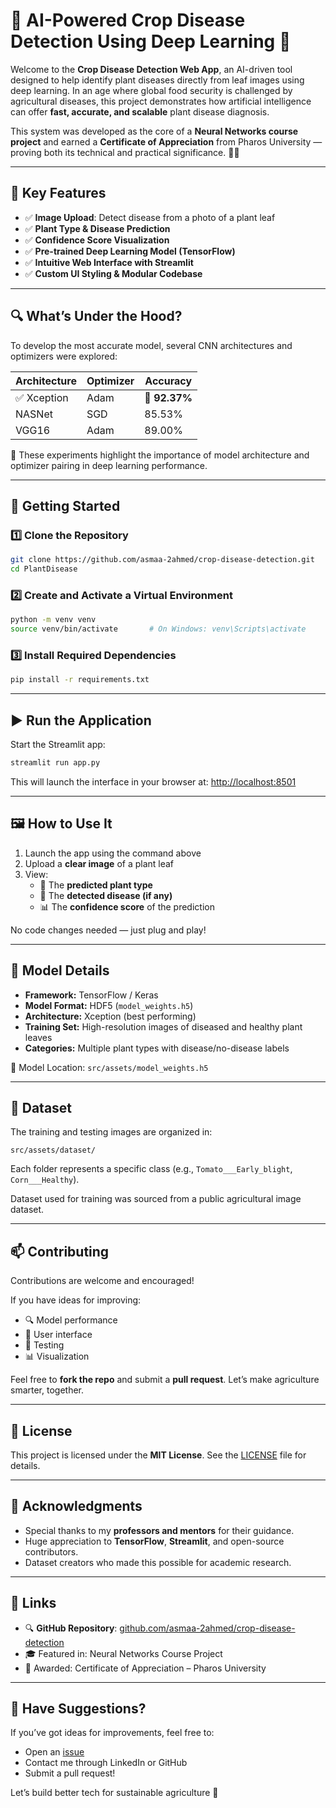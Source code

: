 # 🌿 AI-Powered Crop Disease Detection Using Deep Learning 🚀

Welcome to the **Crop Disease Detection Web App**, an AI-driven tool designed to help identify plant diseases directly from leaf images using deep learning. In an age where global food security is challenged by agricultural diseases, this project demonstrates how artificial intelligence can offer **fast, accurate, and scalable** plant disease diagnosis.

This system was developed as the core of a **Neural Networks course project** and earned a **Certificate of Appreciation** from Pharos University — proving both its technical and practical significance. 🍃📸

---

## 🌟 Key Features

- ✅ **Image Upload**: Detect disease from a photo of a plant leaf  
- ✅ **Plant Type & Disease Prediction**  
- ✅ **Confidence Score Visualization**  
- ✅ **Pre-trained Deep Learning Model (TensorFlow)**  
- ✅ **Intuitive Web Interface with Streamlit**  
- ✅ **Custom UI Styling & Modular Codebase**

---

## 🔍 What’s Under the Hood?

To develop the most accurate model, several CNN architectures and optimizers were explored:

| Architecture | Optimizer | Accuracy |
|--------------|-----------|----------|
| ✅ Xception   | Adam      | 🥇 **92.37%** |
| NASNet       | SGD       | 85.53%   |
| VGG16        | Adam      | 89.00%   |

🔧 These experiments highlight the importance of model architecture and optimizer pairing in deep learning performance.

---

## 🚀 Getting Started

### 1️⃣ Clone the Repository

```bash
git clone https://github.com/asmaa-2ahmed/crop-disease-detection.git
cd PlantDisease
```

### 2️⃣ Create and Activate a Virtual Environment

```bash
python -m venv venv
source venv/bin/activate       # On Windows: venv\Scripts\activate
```

### 3️⃣ Install Required Dependencies

```bash
pip install -r requirements.txt
```

---

## ▶️ Run the Application

Start the Streamlit app:

```bash
streamlit run app.py
```

This will launch the interface in your browser at: [http://localhost:8501](http://localhost:8501)

---

## 🖼 How to Use It

1. Launch the app using the command above  
2. Upload a **clear image** of a plant leaf  
3. View:
   - 🌱 The **predicted plant type**
   - 🦠 The **detected disease (if any)**
   - 📊 The **confidence score** of the prediction  

No code changes needed — just plug and play!

---

## 🧠 Model Details

- **Framework:** TensorFlow / Keras  
- **Model Format:** HDF5 (`model_weights.h5`)  
- **Architecture:** Xception (best performing)  
- **Training Set:** High-resolution images of diseased and healthy plant leaves  
- **Categories:** Multiple plant types with disease/no-disease labels  

📁 Model Location: `src/assets/model_weights.h5`

---

## 🌱 Dataset

The training and testing images are organized in:

```
src/assets/dataset/
```

Each folder represents a specific class (e.g., `Tomato___Early_blight`, `Corn___Healthy`).

Dataset used for training was sourced from a public agricultural image dataset.

---

## 📫 Contributing

Contributions are welcome and encouraged!

If you have ideas for improving:
- 🔍 Model performance  
- 🎨 User interface  
- 🧪 Testing  
- 📊 Visualization  

Feel free to **fork the repo** and submit a **pull request**. Let’s make agriculture smarter, together.

---

## 📄 License

This project is licensed under the **MIT License**. See the [LICENSE](https://github.com/asmaa-2ahmed/crop-disease-detection/blob/main/LICENSE) file for details.

---

## 🙏 Acknowledgments

- Special thanks to my **professors and mentors** for their guidance.  
- Huge appreciation to **TensorFlow**, **Streamlit**, and open-source contributors.  
- Dataset creators who made this possible for academic research.

---

## 🔗 Links

- 🔍 **GitHub Repository**: [github.com/asmaa-2ahmed/crop-disease-detection](https://github.com/asmaa-2ahmed/crop-disease-detection)  
- 🎓 Featured in: Neural Networks Course Project  
- 🏅 Awarded: Certificate of Appreciation – Pharos University

---

## 💬 Have Suggestions?

If you’ve got ideas for improvements, feel free to:

- Open an [issue](https://github.com/asmaa-2ahmed/crop-disease-detection/issues)
- Contact me through LinkedIn or GitHub
- Submit a pull request!

Let’s build better tech for sustainable agriculture 🌾
